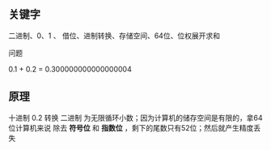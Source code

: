 ## 关键字

二进制、0、1 、 借位、进制转换、存储空间、64位、位权展开求和

问题

0.1 + 0.2 = 0.300000000000000004

## 原理

十进制 0.2 转换 二进制 为无限循环小数；因为计算机的储存空间是有限的，拿64位计算机来说
除去 **符号位** 和 **指数位** ，剩下的尾数只有52位；然后就产生精度丢失
